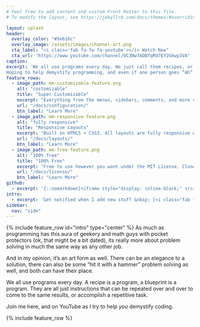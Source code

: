 ```yaml
---
# Feel free to add content and custom Front Matter to this file.
# To modify the layout, see https://jekyllrb.com/docs/themes/#overriding-theme-defaults

layout: splash
header:
  overlay_color: "#5e616c"
  overlay_image: /assets/images/channel-art.png
  cta_label: "<i class='fab fa-fw fa-youtube'></i> Watch Now"
  cta_url: "https://www.youtube.com/channel/UC3Nw7ADBfqRU7EY2Gkwp3VA"
caption:
excerpt: 'We all use programs every day. We just call them recipes, or blueprints, or plans.<br />
Hoping to help demystify programming, and even if one person goes “Ah”, I’ll be happy.<br />'
feature_rowa:
  - image_path: mm-customizable-feature.png
    alt: "customizable"
    title: "Super Customizable"
    excerpt: "Everything from the menus, sidebars, comments, and more can be configured or set with YAML Front Matter."
    url: "/docs/configuration/"
    btn_label: "Learn More"
  - image_path: mm-responsive-feature.png
    alt: "fully responsive"
    title: "Responsive Layouts"
    excerpt: "Built on HTML5 + CSS3. All layouts are fully responsive with helpers to augment your content."
    url: "/docs/layouts/"
    btn_label: "Learn More"
  - image_path: mm-free-feature.png
    alt: "100% free"
    title: "100% Free"
    excerpt: "Free to use however you want under the MIT License. Clone it, fork it, customize it, whatever!"
    url: "/docs/license/"
    btn_label: "Learn More"
github:
  - excerpt: '{::nomarkdown}<iframe style="display: inline-block;" src="https://ghbtns.com/github-btn.html?user=mmistakes&repo=minimal-mistakes&type=star&count=true&size=large" frameborder="0" scrolling="0" width="160px" height="30px"></iframe> <iframe style="display: inline-block;" src="https://ghbtns.com/github-btn.html?user=mmistakes&repo=minimal-mistakes&type=fork&count=true&size=large" frameborder="0" scrolling="0" width="158px" height="30px"></iframe>{:/nomarkdown}'
intro:
  - excerpt: 'Get notified when I add new stuff &nbsp; [<i class="fab fa-fw fa-twitter"></i> @Every1Codes](https://twitter.com/Every1Codes){: .btn .btn--twitter}'
sidebar:
  nav: "side"
---
```

{% include feature_row id="intro" type="center" %}
As much as programming has this aura of geekery and math guys with pocket protectors (ok, that might be a bit dated), its really more about problem solving in much the same way as any other job.

And in my opinion, it’s an art form as well. There can be an elegance to a solution, there can also be some “hit it with a hammer” problem solving as well, and both can have their place.

We all use programs every day. A recipe is a program, a blueprint is a program. They are all just instructions that can be repeated over and over to come to the same results, or accomplish a repetitive task.

Join me here, and on YouTube as I try to help _you_ demystify coding.

{% include feature_row %}